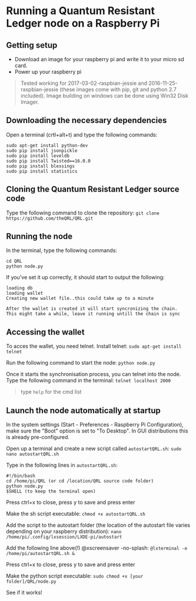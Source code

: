 # Running a Quantum Resistant Ledger node on a Raspberry Pi

## Getting setup
* Download an image for your raspberry pi and write it to your micro sd card.
* Power up your raspberry pi

> Tested working for 2017-03-02-raspbian-jessie and 2016-11-25-raspbian-jessie (these images come with pip, git and python 2.7 included). Image building on windows can be done using Win32 Disk Imager.
## Downloading the necessary dependencies 
Open a terminal (crtl+alt+t) and type the following commands:
```
sudo apt-get install python-dev
sudo pip install jsonpickle
sudo pip install leveldb
sudo pip install Twisted==16.0.0
sudo pip install blessings
sudo pip install statistics
```

## Cloning the Quantum Resistant Ledger source code
Type the following command to clone the repository:
`git clone https://github.com/theQRL/QRL.git`

## Running the node
In the terminal, type the following commands:

```
cd QRL
python node.py
```
If you've set it up correctly, it should start to output the following:

```
loading db
loading wallet
Creating new wallet file..this could take up to a minute

After the wallet is created it will start syncronizing the chain.
This might take a while, leave it running untill the chain is sync
```

## Accessing the wallet
To acces the wallet, you need telnet. Install telnet:
`sudo apt-get install telnet`

Run the following command to start the node:
`python node.py`

Once it starts the synchronisation process, you can telnet into the node. Type the following command in the terminal:
`telnet localhost 2000`

> type `help` for the cmd list

## Launch the node automatically at startup
In the system settings (Start - Preferences - Raspberry Pi Configuration), make sure the "Boot" option is set to "To Desktop". In GUI distributions this is already pre-configured.

Open up a terminal and create a new script called `autostartQRL.sh`:
`sudo nano autostartQRL.sh`

Type in the following lines in `autostartQRL.sh`:

```
#!/bin/bash
cd /home/pi/QRL (or cd /location/QRL source code folder)
python node.py
$SHELL (to keep the terminal open)
```

Press ctrl+x to close, press y to save and press enter

Make the sh script executable:
`chmod +x autostartQRL.sh`

Add the script to the autostart folder (the location of the autostart file varies depending on your raspberry distribution):
`nano /home/pi/.config/lxsession/LXDE-pi/autostart`

Add the following line above(!) @xscreensaver -no-splash:
`@lxterminal -e /home/pi/autostartQRL.sh &`

Press ctrl+x to close, press y to save and press enter

Make the python script executable:
`sudo chmod +x [your folder]/QRL/node.py`

See if it works!
